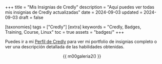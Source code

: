 +++
title = "Mis Insignias de Credly"
description = "Aquí puedes ver todas mis insignias de Credly actualizadas"
date = 2024-09-03
updated = 2024-09-03
draft = false

[taxonomies]
tags = ["Credly"]
[extra]
keywords = "Credly, Badges, Training, Course, Linux"
toc = true
assets = "badges/"
+++

Puedes ir a mi [Perfil de Credly](https://www.credly.com/users/luis-ricardo-martinez-diaz) para ver mi portfolio de insignias completo o ver una descripción detallada de las habilidades obtenidas.

<div style="text-align: center;">

{{ m00galeria2() }}

